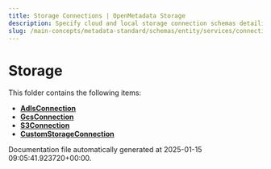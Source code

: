 ```yaml
---
title: Storage Connections | OpenMetadata Storage
description: Specify cloud and local storage connection schemas detailing access, buckets, authentication, and endpoints.
slug: /main-concepts/metadata-standard/schemas/entity/services/connections/storage
---
```


# Storage

This folder contains the following items:

- [**AdlsConnection**](/main-concepts/metadata-standard/schemas/entity/services/connections/storage/adlsconnection)
- [**GcsConnection**](/main-concepts/metadata-standard/schemas/entity/services/connections/storage/gcsconnection)
- [**S3Connection**](/main-concepts/metadata-standard/schemas/entity/services/connections/storage/s3connection)
- [**CustomStorageConnection**](/main-concepts/metadata-standard/schemas/entity/services/connections/storage/customstorageconnection)


Documentation file automatically generated at 2025-01-15 09:05:41.923720+00:00.
